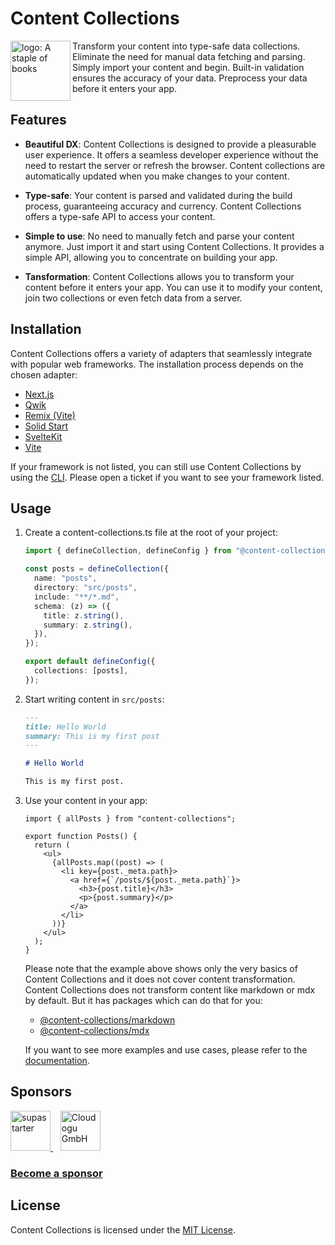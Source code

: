 # Content Collections

<a href="https://content-collections.dev">
  <img align="left" width="96" height="96" src="https://github.com/sdorra/content-collections/blob/main/website/assets/logo_96x96.png?raw=true" alt="logo: A staple of books">
</a>

Transform your content into type-safe data collections. Eliminate the need for manual data fetching and parsing. Simply import your content and begin. Built-in validation ensures the accuracy of your data. Preprocess your data before it enters your app.

## Features

- **Beautiful DX**:
  Content Collections is designed to provide a pleasurable user experience. It offers a seamless developer experience without the need to restart the server or refresh the browser. Content collections are automatically updated when you make changes to your content.

- **Type-safe**:
  Your content is parsed and validated during the build process, guaranteeing accuracy and currency. Content Collections offers a type-safe API to access your content.

- **Simple to use**:
  No need to manually fetch and parse your content anymore. Just import it and start using Content Collections. It provides a simple API, allowing you to concentrate on building your app.

- **Tansformation**:
  Content Collections allows you to transform your content before it enters your app. You can use it to modify your content, join two collections or even fetch data from a server.

## Installation

Content Collections offers a variety of adapters that seamlessly integrate with popular web frameworks. The installation process depends on the chosen adapter:

- [Next.js](https://www.content-collections.dev/docs/quickstart/next)
- [Qwik](https://www.content-collections.dev/docs/quickstart/qwik)
- [Remix (Vite)](https://www.content-collections.dev/docs/quickstart/remix-vite)
- [Solid Start](https://www.content-collections.dev/docs/quickstart/solid)
- [SvelteKit](https://www.content-collections.dev/docs/quickstart/svelte-kit)
- [Vite](https://www.content-collections.dev/docs/quickstart/vite)

If your framework is not listed, you can still use Content Collections by using the [CLI](https://www.content-collections.dev/docs/quickstart/cli). Please open a ticket if you want to see your framework listed.

## Usage

1. Create a content-collections.ts file at the root of your project:

   ```ts
   import { defineCollection, defineConfig } from "@content-collections/core";

   const posts = defineCollection({
     name: "posts",
     directory: "src/posts",
     include: "**/*.md",
     schema: (z) => ({
       title: z.string(),
       summary: z.string(),
     }),
   });

   export default defineConfig({
     collections: [posts],
   });
   ```

1. Start writing content in `src/posts`:

   ```md
   ---
   title: Hello World
   summary: This is my first post
   ---

   # Hello World

   This is my first post.
   ```

1. Use your content in your app:

   ```tsx
   import { allPosts } from "content-collections";

   export function Posts() {
     return (
       <ul>
         {allPosts.map((post) => (
           <li key={post._meta.path}>
             <a href={`/posts/${post._meta.path}`}>
               <h3>{post.title}</h3>
               <p>{post.summary}</p>
             </a>
           </li>
         ))}
       </ul>
     );
   }
   ```

   Please note that the example above shows only the very basics of Content Collections and it does not cover content transformation.
   Content Collections does not transform content like markdown or mdx by default.
   But it has packages which can do that for you:

   - [@content-collections/markdown](https://www.content-collections.dev/docs/samples/markdown)
   - [@content-collections/mdx](https://www.content-collections.dev/docs/samples/mdx)

   If you want to see more examples and use cases, please refer to the [documentation](https://content-collections.dev/docs).

## Sponsors

<a href="https://supastarter.dev">
  <picture>
    <source media="(prefers-color-scheme: dark)" srcset="./assets/sponsors/supastarter/dark.svg">
    <source media="(prefers-color-scheme: light)" srcset="./assets/sponsors/supastarter/light.svg">
    <img alt="supastarter" src="./assets/sponsors/supastarter/light.svg" height="64">
  </picture>
</a>
&nbsp;&nbsp;
<a href="https://cloudogu.com">
  <img src="./assets/sponsors/cloudogu.png" alt="Cloudogu GmbH" height="64">
</a>

### [Become a sponsor](https://github.com/sponsors/sdorra)

## License

Content Collections is licensed under the [MIT License](./LICENSE).
